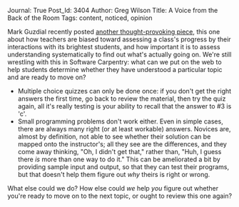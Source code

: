 Journal: True
Post_Id: 3404
Author: Greg Wilson
Title: A Voice from the Back of the Room
Tags: content, noticed, opinion

<p>Mark Guzdial recently posted <a href="http://computinged.wordpress.com/2010/06/05/evaluation-as-a-voice-for-the-kids-in-the-back-of-the-room/">another thought-provoking piece</a>, this one about how teachers are biased toward assessing a class's progress by their interactions with its brightest students, and how important it is to assess understanding systematically to find out what's actually going on. We're still wrestling with this in Software Carpentry: what can we put on the web to help students determine whether they have understood a particular topic and are ready to move on?</p>
<ul>
<li>Multiple choice quizzes can only be done once: if you don't get the right answers the first time, go back to review the material, then try the quiz again, all it's really testing is your ability to recall that the answer to #3 is 'c'.</li>
<li>Small programming problems don't work either. Even in simple cases, there are always many right (or at least workable) answers. Novices are, almost by definition, not able to see whether their solution can be mapped onto the instructor's; all they see are the differences, and they come away thinking, "Oh, I didn't get that," rather than, "Huh, I guess there <em>is</em> more than one way to do it." This can be ameliorated a bit by providing sample input and output, so that they can test their programs, but that doesn't help them figure out <em>why</em> theirs is right or wrong.</li>
</ul>
<p>What else could we do? How else could <em>we</em> help <em>you</em> figure out whether you're ready to move on to the next topic, or ought to review this one again?</p>
